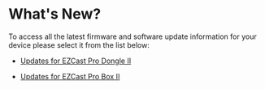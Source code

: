 # What's New?

To access all the latest firmware and software update information for your device please select it from the list below:

+ [Updates for EZCast Pro Dongle II][1]
+ [Updates for EZCast Pro Box II][2]

  [1]: /pro-dongle-d10/whatsnew
  [2]: /pro-box-b10/whatsnew
